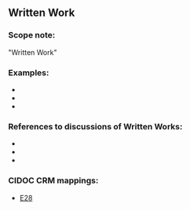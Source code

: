 
## Written Work 

###  Scope note: 
"Written Work" 

### Examples: 

* 
* 
* 

### References to discussions of Written Works:

* 

* 

* 

### CIDOC CRM mappings: 

* [E28](http://www.cidoc-crm.org/entity/e28-conceptual-object/version-6.2)
